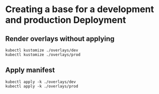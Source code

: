 # Creating a base for a development and production Deployment

## Render overlays without applying
```shell
kubectl kustomize ./overlays/dev
kubectl kustomize ./overlays/prod
```

## Apply manifest 
```shell
kubectl apply -k ./overlays/dev
kubectl apply -k ./overlays/prod
```